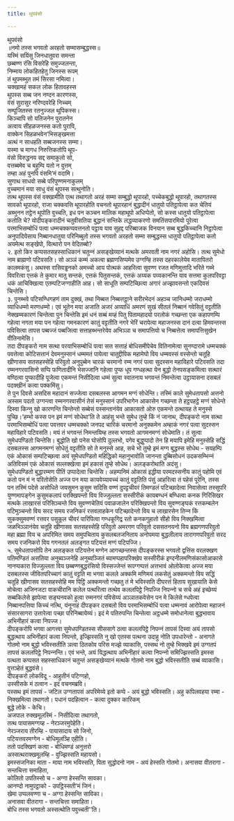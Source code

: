 ```yaml
---
title: थुपवंसो

---
```

थुपवंसो  
॥नमो तस्स भगवतो अरहतो सम्मासम्बुद्धस्स॥  
यस्मिं सयिंसु जिनधातुवरा समन्ता  
छब्बण्ण रंसि विसरेहि समुज्‍जलन्ता,  
निम्माय लोकहितहेतु जिनस्स रूपम्  
तं थुपमब्भुत तमं सिरसा नमित्वा।  
चक्खामहं सकल लोक हितावहस्स  
थुपस्स सब्ब जन नण्दन कारणस्स,  
वंसं सुरासुर नरिण्दवरेहि निच्‍चम्  
सम्पूजितस्स रतनुज्‍जल थूपिकस्स।  
किञ्‍चापि सो यतिजनेन पुरातनेन  
अत्वाय सीहळजनस्स कतो पुरापि,  
वाक्‍केन सिहळभवेन’भिसङ्खमत्ता  
अत्थं न साधहति सब्बजनस्स सम्मा।  
यस्मा च मागध निरुत्तिकतोपि थूप-  
वंसो विरुद्धनय सद्द समाकुलो सो,  
वत्तब्बमेव च बहुम्पि यतो न वुत्तम्  
तम्हा अहं पुनपि वंसमि’मं वदामि।  
सुणाथ साधवो सब्बे परिपुण्णमनाकुलम्  
वुच्‍चमानं मया साधु वंसं थूपस्स सत्थुनोति।  
तत्थ थूपस्स वंसं वक्खामीति एत्थ तथागतो अरहं सम्मा सम्बुद्धो थूपारहो, पच्‍चेकबुद्धो थूपारहो, तथागतस्स सावको थूपारहो, राजा चक्‍कवत्ति थूपारहोति वचनतो थूपारहानं बुद्धादीनं धातुयो पतिट्ठापेत्वा कत चेतियं अब्भुनन तट्ठेन थूपोति वुच्‍चति, इध पन कञ्‍चन मालिक महाथूपो अधिप्पेतो, सो कस्स धातुयो पतिट्ठापेत्वा कतोति चे? योदीपङ्करादीनं चतुवीसतिया बुद्धानं सन्तिके लद्धव्याकरणो समतिंसपारमियो पूरेत्वा परमाभिसम्बोधिं पत्वा धम्मचक्‍कप्पवत्तनतो पट्ठाय याव सुहद्द परिब्बाजक विनयान सब्ब बुद्धकिच्‍चानि निट्ठापेत्वा अनुपादियेसाय निब्बानधातुया परिनिब्बुतो तस्स भगवतो अरहतो सम्मा सम्बुद्धस्स धातुयो पतिट्ठापेत्वा कतो अयमेत्थ सङ्खेपो, वित्थारो पन वेदितब्बो?  
२. इतो किर कप्पसतसहस्साधिकानं चतुन्‍नं असङ्खेय्यानं मत्थके अमरवती नाम नगरं अहोसि। तत्थ सुमेधो नाम ब्राह्मणो पटिवसति। सो अञ्‍ञं कम्मं अकत्वा ब्रह्मणसिप्पमेव उग्गण्हि तस्स दहरकालेयेव मातापितरो कालमकंसु। अथस्स रासिवड्ढनको अमच्‍चो आय पोत्थकं आहरित्वा सुवण्ण रजत मणिमुत्तादि भरिते गब्भे विवरित्वा एत्तकं ते कुमार मातु सन्तकं, एत्तकं पितुसन्तकं, एत्तकं अय्यक पय्यकानन्ति याव सत्तमा कुलपरिवट्टा धकं आचिक्खित्वा एतम्पटिजग्गाहीति आह। सो साधूति सम्पटिच्छित्वा अगारं अज्झावसन्तो एकदिवसं चिन्तेसि।  
३. पुनब्भवे पटिसण्धिगहणं ताम दुक्खं, तथा निब्बत्त निब्बत्तट्ठाने सरीरभेदनं अहञ्‍च जानिधम्मो जराधम्मो व्याधिधम्मो मरणधम्मो। एवं भूतेन मया अजाति अजरं अव्याधिं अमरणं सुखं सीतलं निब्बानं गवेसितुं वट्टतीति नेक्खम्मकारणं चिन्तेत्वा पुन चिन्तेसि इमं धनं सब्बं मय्हं पितु पितामहादयो परलोकं गच्छन्ता एक कहापणम्पि गहेत्वा नगता मया पन गहेत्वा गमनकारणं कातुं वट्टतीति नगरे भेरिं चरापेत्वा महाजनस्स दानं दत्वा हिमवन्तस्स पविसित्वा तापस पब्बज्‍जं पब्बजित्वा सत्ताहब्भन्तरेयेव अभिञ्‍ञा च समापत्तियो च निब्बत्तेत्व समापत्तिसुखेन वीतिनामेसि।  
तदा दीपङ्करो नाम सत्था परयाभिसम्बोधिं पत्वा सत्त सत्ताहं बोधिसमीपेचेव वितिनामेत्वा सुनण्दारामे धम्मचक्‍कं पवत्तेत्वा कोटिसत्तानं देवमनुस्सानं धम्ममतं पायेत्वा चातुद्दीपिक महामेघो विय धम्मवस्सं वस्सेन्तो चतूहि खीणासय सतसहस्सेहि परिवुतो अनुपुब्बेन चारकं चरमानो रम्म नगरं पत्वा सुदस्सन महाविहारे पटिवसति तदा रम्मनगरवासिनो सप्पि फणितादीनि भेसज्‍जानि गहेत्वा पुप्फ धूप गण्धहत्था येन बुद्धो तेनपसङ्कमित्वा सत्थारं वण्दित्वा पुप्फादीहि पूजेत्वा एकमन्तं निसीदित्वा धम्मं सुत्वा स्वातनाय भगवन्तं निमन्तेत्वा उट्ठायासना दसबलं पदक्खीनं कत्वा पक्‍कमिंसु।  
ते पुन दिवसे असदिस महादानं सज्‍जेत्वा दसबलस्स आगमन मग्गं सोधेन्ति। तस्मिं काले सुमेधतापसो अत्तनो अस्सम पदतो उग्गन्त्वा रम्मनगरवासीनं तेसं मनुस्सानं उपरिभागेन आकासेन गच्छन्ता ते हट्ठपहट्ठे मग्गं सोधेन्ते दिस्वा किन्‍नु खो कारणन्ति चिन्तेन्तो सब्बेसं पस्सन्तानंयेव आकासतो ओरु एकमन्ते ठत्थायह ते मनुस्से पुच्छि।’हम्भो कस्स पन इमं मग्गं सोधेथा’ति ते आहंसु भन्ते सुमेध तुम्हे किं नं जानाथ, दीपङ्करो नाम सत्था परमाभिसम्बोधिं पत्वा पवत्तवर धम्मचक्‍को जनपद चारिकं चरमानो अनुक्‍कमेन अम्हाकं नगरं पत्वा सुदस्सन महाविहारे पटिवसति। मयं तं भगवन्तं निमन्तयिम्ह तस्स भगवतो आगमनमग्गं सोधेमाति। तं सुत्वा सुमेधपण्डितो चिन्तेसि। बुद्धोति खो पनेस घोसोपि दुल्‍लभो, पगेव बुद्धुप्पादो तेन हि मयापि इमेहि मनुस्सेहि सद्धिं दसबलस्स आगमनमग्गं सोधेतुं वट्टतीति सो ते मनुस्से आह, सचे भो तुम्हे इमं मग्ग बुद्धस्स सोधेथ - सयहम्पि एकं ओकासं सम्पटिच्छत्वा अयं सुमेधपण्डितो महिद्धिको महानुभावोति जानन्ता दुब्बिसोधनं उदकसम्भिन्‍नं अतिविसमं एकं ओकासं सल्‍लक्खेत्वा इमं हकासं तुम्हे सोधेथ। अलङ्करोथाति अदंसु।  
सुमेधपण्डितो बुद्धारम्मण पीतिं उप्पादेत्वा चिन्तेसि। अहम्पनिमं ओकासं इद्धीया परमदस्सनीय कातुं पहोमि एवं कतो पन मं न परितोसेति अज्‍ज पन मया कायवेय्यावच्‍चं कातुं वट्टतिति पंसुं आहरित्वा तं पहेसं पूरेनि, तस्स पन तस्मिं पदेसे असोधिते जयसुमन कुसुम सदिसि वण्णं दुपट्टचीवरं तिमण्डलं पटिच्छादेत्वा निवासेत्वा तस्सुपरि युण्णमापङ्गेन कुसुमकलापं परक्खिपन्तो विय विज्‍जुल्‍लता सस्सीरीकं कायबण्धनं बण्धित्वा कनक गिरिसिखर मत्थके लाखारसं परिसिञ्‍चन्ते विय सुवण्णचेतियं पवाळजालेन परिक्खिपन्तो विय सुवण्णङ्घकं रत्तकम्बलेन पटिमुञ्‍चन्तो विय सरद समय रजनिकरं रत्तवलाहकेन पटिच्छादेन्तो विय च लाखारसेन तिन्‍न किं सुकक्सुमवण्णं रत्तवर पसुकूल चीवरं पारिपित्वा गण्धकूगिद्व रतो कनकगुहातो सीहो विय निक्खमित्वा जळभिञ्‍ञानंयेव चतूहि खीणासव सतसहस्सेहि परिवुतो अमरगण परिवुतो दससतनयनो विय ब्रह्मगणपरिवुतो महा ब्रह्मा विय च अपरिमित समय समुपचिताय कुसलबलजनिताय अनोपमया बुद्धलीलाय तारागणपरिवुतो सरद समय रजनिकरो विय गगनतलं अलङ्गत पटियत्तं मग्गं पटिपज्‍जि।  
५. सुमेधतापसोपि तेन अलङ्कत पटियत्तेन मग्गेन आगच्छन्तस्स दीपङ्करस्स भगवतो द्वत्तिंस वरलक्खण पतिमण्डितं असतिया अनुब्यञ्‍जनेहि अनुब्यञ्‍जितं ब्यामप्पहापरिक्खेप सस्सीरीकं इण्दनीलमणिसंकासोआकासे नानप्पकारा विज्‍जुल्‍लता विय छब्बण्णबुद्धरंसियो विस्सज्‍जेन्तं रूपग्गप्पत्तं अत्तभावं ओलोकेत्वा अज्‍ज मया दसबलस्स जीवितपरिच्‍चागं कातुं वट्टति मा भगवा कलले अक्‍कमि मणिमयं लकसेतुं अक्‍कमन्तो विय सद्धिं चतूहि खीणासव सतसहस्सेहि मम पिट्ठिं अक्‍कमन्तो गच्छतु तं मे भविस्सति दीघरत्तं हिताय सुखायाति केसे मोचेत्वा अजिनजटा वाकचीरानि कलेल पत्थरित्वा तत्थेव कललपिट्ठे निपज्‍जि निपन्‍नो च सचे अहं इच्छेय्यं सब्बकिलेसे झापेत्वा सङ्घनवको हुत्वा रम्मनगरं पविसेय्यं अञ्‍ञातकवेसेन पन मे किलेसे ण्धपेत्वा निब्बानपत्तिया किच्‍चं नत्थि, यंनूनाहं दीपङ्कर दसबलो विय परमाभिसम्बोधिं पत्वा धम्मनावं आरोपेत्वा महाजनं संसारसागरा उत्तारेत्वा पच्छा परिनिब्बायेय्यं। इदं मे पतिरुपन्ति चिन्तेत्वा अट्ठधम्मे समोधानेत्वा बुद्धभावाय अभिनीहारं कत्वा निपज्‍ज।  
दीपङ्करोपि भगवा आगत्त्वा सुमेधपण्डितस्स सीससागे ठत्वा कललपिट्ठे निपन्‍नं तापसं दिस्वा अयं तापसो बुद्धत्थाय अभिनीहारं कत्वा निपन्तो, इज्झिस्सति नु खो एतस्स पत्थना उदाहु नोति उपधारेन्तो - अनागते गोतमो नाम बुद्धो भविस्सतीति ञत्वा ठितकोव परिस मज्झे व्याकासि, पस्सथ नो तुम्हे भिक्खवे इमं उग्गतपं तापसं कललपिट्ठे निपन्‍नन्ति। एवं भन्ते, अयं यिद्धत्थाय अभिनीहारं कत्वा निपन्‍नो समिज्झिस्सति इमस्स पत्थता कप्पसत सहस्साधिकानं चतुन्तं असङ्खेय्यानं मत्थके गोतमो नाम बुद्धो भविस्सतीति सब्बं व्याकासि।  
वुत्तञ्हेतं बुद्धवंसे।  
दीपङ्करो लोकविदू - आहुतीनं पटिग्गहो,  
उस्सीसके मं ठत्वान - इदं वचनमब्रवि।  
पस्सथ इमं तापसं - जटिल उग्गतापसं अपरिमेय्ये इतो कप्पे - अयं बुद्धो भविस्सति। अहु कपिलवहया रम्मा - निक्खमित्वा तथागतो। पधानं पदहित्वान - कत्वा दुक्‍कर कारिकम्  
बुद्धे लोके - केचि।  
अजपाल रुक्खमूलस्मिं - निसीदित्वा तथागतो,  
तत्थ पायासमग्गय्ह - नेरञ्‍जरमुपेहेति।  
नेरञ्‍जराय तीरम्हि - पायासादाय सो जिनो,  
पटियत्तवरमग्गेन - बोधिमूलञ्हि एहीति।  
ततो पदक्खिणं कत्वा - बोधिमण्डं अनुत्तरो  
अस्सत्थराक्खमूलम्हि - वुज्झिस्सति महायसो।  
इमस्सजनिका माता - माया नाम भविस्सति, पिता सुद्धोदनो नाम - अयं हेस्सति गोतमो। अनासवा वीतरागा - सन्तचित्ता समाहिता,  
कोलितो उपतिस्सो च - अग्गा हेस्सन्ति सावका।  
आनण्दो नामुपट्ठाको - उपट्ठिस्सती’मं जिनं।  
खेमा उप्पलवण्णा च - अग्गा हेस्सन्ति साविका।  
अनासवा वीतरागा - सन्तचित्ता समाहिता।  
बोधि तस्स भगवतो अस्सत्थोति पवुच्‍चती’’ति।  